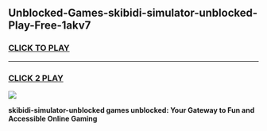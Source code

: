 
## Unblocked-Games-skibidi-simulator-unblocked-Play-Free-1akv7
<h3>
<a href="https://premium76.site?title=skibidi-simulator-unblocked&ref=19M">CLICK TO PLAY</a></h3>
<hr>

<h3>
<a href="https://premium76.site?title=skibidi-simulator-unblocked&ref=19M">CLICK 2 PLAY</a>
  
</h3>

<a href="https://premium76.site?title=skibidi-simulator-unblocked&ref=19M"><img src="https://clearcache.store/games.png"></a>


**skibidi-simulator-unblocked games unblocked: Your Gateway to Fun and Accessible Online Gaming**
